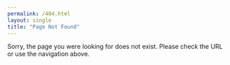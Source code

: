 ```yaml
---
permalink: /404.html
layout: single
title: "Page Not Found"
---
```


Sorry, the page you were looking for does not exist. Please check the URL or use the navigation above.